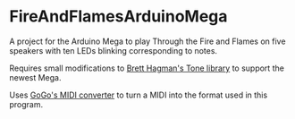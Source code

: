 # FireAndFlamesArduinoMega

A project for the Arduino Mega to play Through the Fire and Flames on five speakers with ten LEDs blinking corresponding to notes.

Requires small modifications to [Brett Hagman's Tone library](https://github.com/bhagman/Tone) to support the newest Mega.

Uses [GoGo's MIDI converter](https://sparks.gogo.co.nz/midi_tone.html) to turn a MIDI into the format used in this program.
